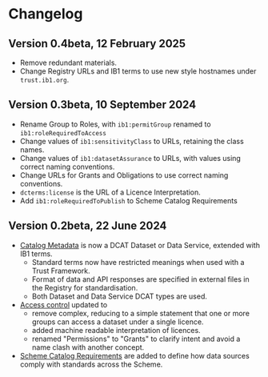 
# Changelog

## Version 0.4beta, 12 February 2025

* Remove redundant materials.
* Change Registry URLs and IB1 terms to use new style hostnames under `trust.ib1.org`.

## Version 0.3beta, 10 September 2024

* Rename Group to Roles, with `ib1:permitGroup` renamed to `ib1:roleRequiredToAccess`
* Change values of `ib1:sensitivityClass` to URLs, retaining the class names.
* Change values of `ib1:datasetAssurance` to URLs, with values using correct naming conventions.
* Change URLs for Grants and Obligations to use correct naming conventions.
* `dcterms:license` is the URL of a Licence Interpretation.
* Add `ib1:roleRequiredToPublish` to Scheme Catalog Requirements

## Version 0.2beta, 22 June 2024

* [Catalog Metadata](../provider/metadata/) is now a DCAT Dataset or Data Service, extended with IB1 terms.
	* Standard terms now have restricted meanings when used with a Trust Framework.
	* Format of data and API responses are specified in external files in the Registry for standardisation.
	* Both Dataset and Data Service DCAT types are used.
* [Access control](../provider/access_control/) updated to
	* remove complex, reducing to a simple statement that one or more groups can access a dataset under a single licence.
	* added machine readable interpretation of licences.
	* renamed "Permissions" to "Grants" to clarify intent and avoid a name clash with another concept.
* [Scheme Catalog Requirements](../registry/scheme_catalog_requirements/) are added to define how data sources comply with standards across the Scheme.

